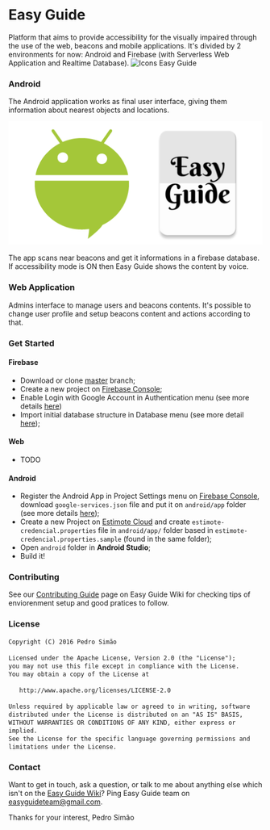 # Easy Guide
Platform that aims to provide accessibility for the visually impaired through the use of the web, beacons and mobile applications. It's divided by 2 environments for now: Android and Firebase (with Serverless Web Application and Realtime Database).
![Icons Easy Guide](assets/icons_rasyguide.png)

### Android
The Android application works as final user interface, giving them information about nearest objects and locations.

![Android and App Icon](assets/android_logoapp.png)

The app scans near beacons and get it informations in a firebase database. If accessibility mode is ON then Easy Guide shows the content by voice.

### Web Application
Admins interface to manage users and beacons contents.
It's possible to change user profile and setup beacons content and actions according to that.

### Get Started

#### Firebase
 - Download or clone [master](https://github.com/pedroartsimao/easyguide/tree/master) branch;
 - Create a new project on [Firebase Console](https://console.firebase.google.com/);
 - Enable Login with Google Account in Authentication menu (see more details [here](https://firebase.google.com/docs/auth/))
 - Import initial database structure in Database menu (see more detail [here](https://firebase.google.com/docs/database/));

#### Web
- TODO

#### Android
 - Register the Android App in Project Settings menu on [Firebase Console](https://console.firebase.google.com/), download `google-services.json` file and put it on `android/app` folder (see more details [here](https://firebase.google.com/docs/android/setup));
 - Create a new Project on [Estimote Cloud](https://cloud.estimote.com/#/apps) and create `estimote-credencial.properties` file in `android/app/` folder based in `estimote-credencial.properties.sample` (found in the same folder);
 - Open `android` folder in **Android Studio**;
 - Build it!

### Contributing
See our [Contributing Guide](https://github.com/pedroartsimao/easyguide/wiki/1.-Guide:-Contributing) page on Easy Guide Wiki for checking tips of enviorenment setup and good pratices to follow.

### License
```
Copyright (C) 2016 Pedro Simão

Licensed under the Apache License, Version 2.0 (the "License");
you may not use this file except in compliance with the License.
You may obtain a copy of the License at

   http://www.apache.org/licenses/LICENSE-2.0

Unless required by applicable law or agreed to in writing, software
distributed under the License is distributed on an "AS IS" BASIS,
WITHOUT WARRANTIES OR CONDITIONS OF ANY KIND, either express or implied.
See the License for the specific language governing permissions and
limitations under the License.
```

### Contact
Want to get in touch, ask a question, or talk to me about anything else which isn't on the [Easy Guide Wiki](https://github.com/pedroartsimao/easyguide/wiki)? Ping Easy Guide team on <easyguideteam@gmail.com>.

Thanks for your interest, Pedro Simão
